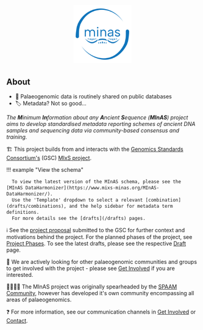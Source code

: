 <h1>
<p align="center">
   <img alt="MInAS Logo" src="assets/images/logos/minas-logo-flat.png" width="30%">
</p>
</h1>

## About

- 💾 Palaeogenomic data is routinely shared on public databases
- 🏷️ Metadata? Not so good…

_The **M**inimum **In**formation about any **A**ncient **S**equence (**MInAS**) project aims to develop standardised metadata reporting schemes of ancient DNA samples and sequencing data via community-based consensus and training._

🏗️ This project builds from and interacts with the [Genomics Standards Consortium's](https://www.gensc.org/) (GSC) [MIxS project](https://www.gensc.org/pages/standards-intro.html).

!!! example "View the schema"

      To view the latest version of the MInAS schema, please see the [MInAS DataHarmonizer](https://www.mixs-minas.org/MInAS-DataHarmonizer/).
      Use the 'Template' dropdown to select a relevant [combination](drafts/combinations), and the help sidebar for metadata term definitions.
      For more details see the [drafts](/drafts) pages.

ℹ️ See the [project proposal](/proposal) submitted to the GSC for further context and motivations behind the project.
For the planned phases of the project, see [Project Phases](/phases).
To see the latest drafts, please see the respective [Draft](/drafts) page.

🤝 We are actively looking for other palaeogenomic communities and groups to get involved with the project - please see [Get Involved](/get-involved) if you are interested.

👨‍👩‍👧‍👦 The MInAS project was originally spearheaded by the [SPAAM Community](https://spaam-community.github.io), however has developed it's own community encompassing all areas of palaeogenomics.

❓ For more information, see our communication channels in [Get Involved](/get-involved) or [Contact](/contact).
